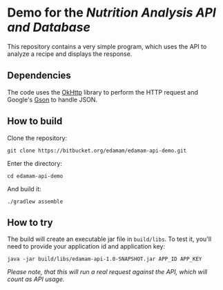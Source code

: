 # Demo for the *Nutrition Analysis API and Database* 

This repository contains a very simple program, which uses the API to analyze
a recipe and displays the response.

## Dependencies
The code uses the [OkHttp](http://square.github.io/okhttp/) library to perform
the HTTP request and Google's [Gson](https://github.com/google/gson) to handle
JSON.

## How to build
Clone the repository:

    git clone https://bitbucket.org/edamam/edamam-api-demo.git

Enter the directory:

    cd edamam-api-demo

And build it:

    ./gradlew assemble

## How to try
The build will create an executable jar file in `build/libs`. To test it, you'll
need to provide your application id and application key:

    java -jar build/libs/edamam-api-1.0-SNAPSHOT.jar APP_ID APP_KEY

*Please note, that this will run a real request against the API, which will count
as API usage.*